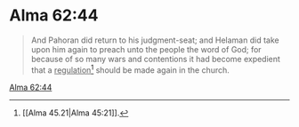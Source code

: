 # Alma 62:44

> And Pahoran did return to his judgment-seat; and Helaman did take upon him again to preach unto the people the word of God; for because of so many wars and contentions it had become expedient that a <u>regulation</u>[^a] should be made again in the church.

[Alma 62:44](https://www.churchofjesuschrist.org/study/scriptures/bofm/alma/62?lang=eng&id=p44#p44)


[^a]: [[Alma 45.21|Alma 45:21]].  
